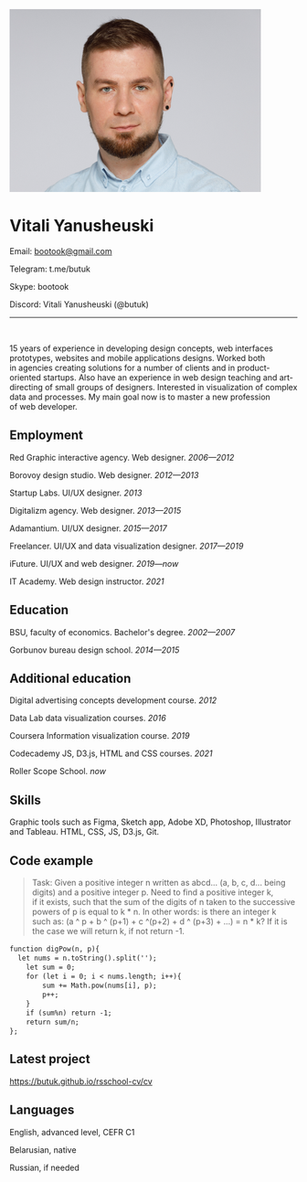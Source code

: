 
![photo](/photo.png)
# Vitali Yanusheuski

Email: bootook@gmail.com

Telegram: t.me/butuk

Skype: bootook

Discord: Vitali Yanusheuski (@butuk)

---
&nbsp;

15 years of experience in developing design concepts, web interfaces prototypes, websites and mobile applications designs. Worked both in agencies creating solutions for a number of clients and in product-oriented startups. Also have an experience in web design teaching and art-directing of small groups of designers. Interested in visualization of complex data and processes. My main goal now is to master a new profession of web developer.


## Employment 
Red Graphic interactive agency. Web designer. *2006—2012*

Borovoy design studio. Web designer. *2012—2013*

Startup Labs. UI/UX designer. *2013*

Digitalizm agency. Web designer. *2013—2015*

Adamantium. UI/UX designer. *2015—2017*

Freelancer. UI/UX and data visualization designer. *2017—2019*

iFuture. UI/UX and web designer. *2019—now*

IT Academy. Web design instructor. *2021*


## Education
BSU, faculty of economics. Bachelor's degree. *2002—2007*

Gorbunov bureau design school. *2014—2015*

## Additional education
Digital advertising concepts development course. *2012*

Data Lab data visualization courses. *2016*

Coursera Information visualization course. *2019*

Codecademy JS, D3.js, HTML and CSS courses. *2021*

Roller Scope School. *now*

## Skills
Graphic tools such as Figma, Sketch app, Adobe XD, Photoshop, Illustrator and Tableau. HTML, CSS, JS, D3.js, Git.

## Code example

>Task: Given a positive integer n written as abcd... (a, b, c, d... being digits) and a positive integer p. Need to find a positive integer k, if it exists, such that the sum of the digits of n taken to the successive powers of p is equal to k * n. In other words: is there an integer k such as: (a ^ p + b ^ (p+1) + c ^(p+2) + d ^ (p+3) + ...) = n * k? If it is the case we will return k, if not return -1.

```
function digPow(n, p){
  let nums = n.toString().split('');
    let sum = 0;
    for (let i = 0; i < nums.length; i++){
        sum += Math.pow(nums[i], p);
        p++;
    }
    if (sum%n) return -1;
    return sum/n;
};
```

## Latest project
https://butuk.github.io/rsschool-cv/cv

## Languages
English, advanced level, CEFR C1

Belarusian, native

Russian, if needed